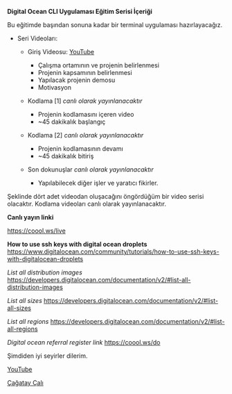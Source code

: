 **Digital Ocean CLI Uygulaması Eğitim Serisi İçeriği**

Bu eğitimde başından sonuna kadar bir terminal uygulaması hazırlayacağız.

- Seri Videoları:

  - Giriş Videosu: [YouTube](https://youtu.be/tBXiaWpx9Pw)

    - Çalışma ortamının ve projenin belirlenmesi
    - Projenin kapsamının belirlenmesi
    - Yapılacak projenin demosu
    - Motivasyon

  - Kodlama [1] _canlı olarak yayınlanacaktır_

    - Projenin kodlamasını içeren video
    - ~45 dakikalık başlangıç

  - Kodlama [2] _canlı olarak yayınlanacaktır_

    - Projenin kodlamasının devamı
    - ~45 dakikalık bitiriş

  - Son dokunuşlar _canlı olarak yayınlanacaktır_

    - Yapılabilecek diğer işler ve yaratıcı fikirler.

Şeklinde dört adet videodan oluşacağını öngördüğüm bir video serisi olacaktır. Kodlama videoları canlı olarak yayınlanacaktır.

**Canlı yayın linki**

<https://coool.ws/live>

**How to use ssh keys with digital ocean droplets** <https://www.digitalocean.com/community/tutorials/how-to-use-ssh-keys-with-digitalocean-droplets>

_List all distribution images_ <https://developers.digitalocean.com/documentation/v2/#list-all-distribution-images>

_List all sizes_ <https://developers.digitalocean.com/documentation/v2/#list-all-sizes>

_List all regions_ <https://developers.digitalocean.com/documentation/v2/#list-all-regions>

_Digital ocean referral register link_ <https://coool.ws/do>

Şimdiden iyi seyirler dilerim.

[YouTube](https://www.youtube.com/channel/UCHqSJVhWoSU-Pf1RuC-rFUQ)

[Çağatay Çalı](https://github.com/cagataycal)
